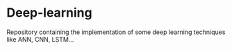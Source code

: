 # Deep-learning
Repository containing  the implementation of some deep learning techniques like ANN, CNN, LSTM... 
